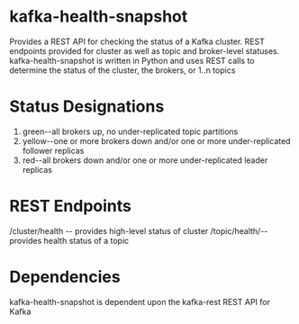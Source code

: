 # kafka-health-snapshot

Provides a REST API for checking the status of a Kafka cluster. REST endpoints provided for cluster as well as topic and broker-level statuses. kafka-health-snapshot is written in Python and uses REST calls to determine the status of the cluster, the brokers, or 1..n topics

# Status Designations
1. green--all brokers up, no under-replicated topic partitions
2. yellow--one or more brokers down and/or one or more under-replicated follower replicas
3. red--all brokers down and/or one or more under-replicated leader replicas

# REST Endpoints
/cluster/health -- provides high-level status of cluster
/topic/health/<topic name>--provides health status of a topic

# Dependencies
kafka-health-snapshot is dependent upon the kafka-rest REST API for Kafka
